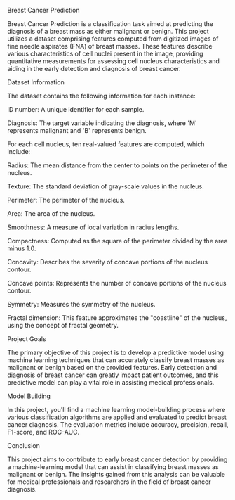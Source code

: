 
Breast Cancer Prediction

Breast Cancer Prediction is a classification task aimed at predicting the diagnosis of a breast mass as either malignant or benign. This project utilizes a dataset comprising features computed from digitized images of fine needle aspirates (FNA) of breast masses. These features describe various characteristics of cell nuclei present in the image, providing quantitative measurements for assessing cell nucleus characteristics and aiding in the early detection and diagnosis of breast cancer.

Dataset Information

The dataset contains the following information for each instance:

ID number: A unique identifier for each sample.

Diagnosis: The target variable indicating the diagnosis, where 'M' represents malignant and 'B' represents benign.

For each cell nucleus, ten real-valued features are computed, which include:

Radius: The mean distance from the center to points on the perimeter of the nucleus.

Texture: The standard deviation of gray-scale values in the nucleus.

Perimeter: The perimeter of the nucleus.

Area: The area of the nucleus.

Smoothness: A measure of local variation in radius lengths.

Compactness: Computed as the square of the perimeter divided by the area minus 1.0.

Concavity: Describes the severity of concave portions of the nucleus contour.

Concave points: Represents the number of concave portions of the nucleus contour.

Symmetry: Measures the symmetry of the nucleus.

Fractal dimension: This feature approximates the "coastline" of the nucleus, using the concept of fractal geometry.

Project Goals

The primary objective of this project is to develop a predictive model using machine learning techniques that can accurately classify breast masses as malignant or benign based on the provided features. Early detection and diagnosis of breast cancer can greatly impact patient outcomes, and this predictive model can play a vital role in assisting medical professionals.


Model Building

In this project, you'll find a machine learning model-building process where various classification algorithms are applied and evaluated to predict breast cancer diagnosis. The evaluation metrics include accuracy, precision, recall, F1-score, and ROC-AUC.

Conclusion

This project aims to contribute to early breast cancer detection by providing a machine-learning model that can assist in classifying breast masses as malignant or benign. The insights gained from this analysis can be valuable for medical professionals and researchers in the field of breast cancer diagnosis.
